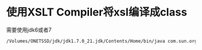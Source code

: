 # 使用XSLT Compiler将xsl编译成class
需要使用jdk6或者7
```bash
/Volumes/ONETSSD/jdk/jdk1.7.0_21.jdk/Contents/Home/bin/java com.sun.org.apache.xalan.internal.xsltc.cmdline.Compile hello.xsl
```